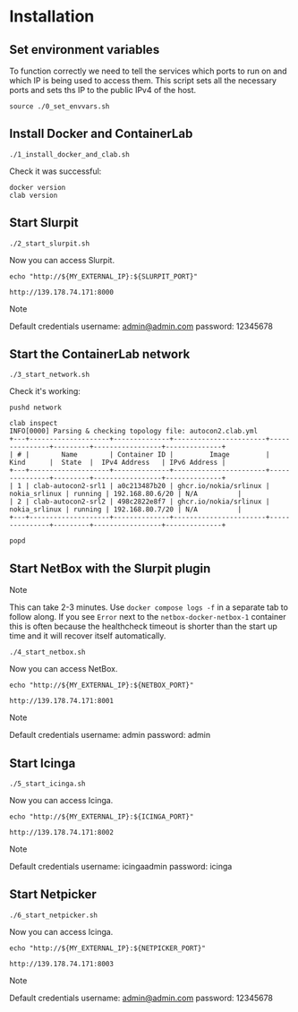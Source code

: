 # Installation

## Set environment variables

To function correctly we need to tell the services which ports to run on and which IP is being used to access them. This script sets all the necessary ports and sets ths IP to the public IPv4 of the host.

```
source ./0_set_envvars.sh
```

## Install Docker and ContainerLab

```
./1_install_docker_and_clab.sh
```

Check it was successful:

```
docker version
clab version
```

## Start Slurpit

```
./2_start_slurpit.sh
```

Now you can access Slurpit.

```
echo "http://${MY_EXTERNAL_IP}:${SLURPIT_PORT}"

http://139.178.74.171:8000

```

> [!NOTE]
> Default credentials
> username: admin@admin.com
> password: 12345678

## Start the ContainerLab network

```
./3_start_network.sh
```

Check it's working:

```
pushd network

clab inspect
INFO[0000] Parsing & checking topology file: autocon2.clab.yml 
+---+--------------------+--------------+-----------------------+---------------+---------+-----------------+--------------+
| # |        Name        | Container ID |         Image         |     Kind      |  State  |  IPv4 Address   | IPv6 Address |
+---+--------------------+--------------+-----------------------+---------------+---------+-----------------+--------------+
| 1 | clab-autocon2-srl1 | a0c213487b20 | ghcr.io/nokia/srlinux | nokia_srlinux | running | 192.168.80.6/20 | N/A          |
| 2 | clab-autocon2-srl2 | 498c2822e8f7 | ghcr.io/nokia/srlinux | nokia_srlinux | running | 192.168.80.7/20 | N/A          |
+---+--------------------+--------------+-----------------------+---------------+---------+-----------------+--------------+

popd
```

## Start NetBox with the Slurpit plugin

> [!NOTE]
> This can take 2-3 minutes. Use `docker compose logs -f` in a separate tab to follow along.
> If you see `Error` next to the `netbox-docker-netbox-1` container this is often because the healthcheck timeout is shorter than the start up time and it will recover itself automatically.

```
./4_start_netbox.sh
```

Now you can access NetBox.

```
echo "http://${MY_EXTERNAL_IP}:${NETBOX_PORT}"

http://139.178.74.171:8001
```

> [!NOTE]
> Default credentials
> username: admin
> password: admin

## Start Icinga

```
./5_start_icinga.sh
```

Now you can access Icinga.

```
echo "http://${MY_EXTERNAL_IP}:${ICINGA_PORT}"

http://139.178.74.171:8002
```

> [!NOTE]
> Default credentials
> username: icingaadmin
> password: icinga

## Start Netpicker

```
./6_start_netpicker.sh
```

Now you can access Icinga.

```
echo "http://${MY_EXTERNAL_IP}:${NETPICKER_PORT}"

http://139.178.74.171:8003
```

> [!NOTE]
> Default credentials
> username: admin@admin.com
> password: 12345678